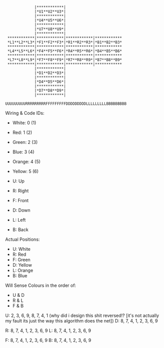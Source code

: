 ```
             |************|
             |*U1**U2**U3*|
             |************|
             |*U4**U5**U6*|
             |************|
             |*U7**U8**U9*|
             |************|
 ************|************|************|************
 *L1**L2**L3*|*F1**F2**F3*|*R1**R2**R3*|*B1**B2**B3*
 ************|************|************|************
 *L4**L5**L6*|*F4**F5**F6*|*R4**R5**R6*|*B4**B5**B6*
 ************|************|************|************
 *L7**L8**L9*|*F7**F8**F9*|*R7**R8**R9*|*B7**B8**B9*
 ************|************|************|************
             |************|
             |*D1**D2**D3*|
             |************|
             |*D4**D5**D6*|
             |************|
             |*D7**D8**D9*|
             |************|

UUUUUUUUURRRRRRRRRFFFFFFFFFDDDDDDDDDLLLLLLLLLBBBBBBBBB
```


Wiring & Code IDs:
- White: 0 (1)
- Red: 1 (2)
- Green: 2 (3)
- Blue: 3 (4)
- Orange: 4 (5)
- Yellow: 5 (6)

- U: Up
- R: Right
- F: Front
- D: Down
- L: Left
- B: Back

Actual Positions:
- U: White
- R: Red
- F: Green
- D: Yellow
- L: Orange
- B: Blue

Will Sense Colours in the order of:
- U & D
- R & L
- F & B

U: 2, 3, 6, 9, 8, 7, 4, 1 (why did i design this shit reversed!? [it's not actually my fault its just the way this algorithm does the net])
D: 8, 7, 4, 1, 2, 3, 6, 9

R: 8, 7, 4, 1, 2, 3, 6, 9
L: 8, 7, 4, 1, 2, 3, 6, 9

F: 8, 7, 4, 1, 2, 3, 6, 9
B: 8, 7, 4, 1, 2, 3, 6, 9